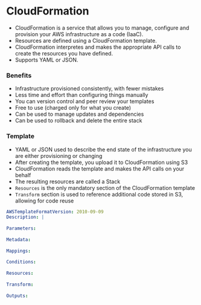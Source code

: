 # CloudFormation

* CloudFormation is a service that allows you to manage, configure and provision your AWS infrastructure as a code \(IaaC\).
* Resources are defined using a CloudFormation template.
* CloudFormation interpretes and makes the appropriate API calls to create the resources you have defined.
* Supports YAML or JSON.

### Benefits

* Infrastructure provisioned consistently, with fewer mistakes
* Less time and effort than configuring things manually
* You can version control and peer review your templates
* Free to use \(charged only for what you create\)
* Can be used to manage updates and dependencies
* Can be used to rollback and delete the entire stack

### Template

* YAML or JSON used to describe the end state of the infrastructure you are either provisioning or changing
* After creating the template, you upload it to CloudFormation using S3
* CloudFormation reads the template and makes the API calls on your behalf
* The resulting resources are called a Stack
* `Resources` is the only mandatory section of the CloudFormation template
* `Transform` section is used to reference additional code stored in S3, allowing for code reuse

```yaml
AWSTemplateFormatVersion: 2010-09-09
Description: |
  
Parameters:
  
Metadata:
  
Mappings:
  
Conditions:
  
Resources:
  
Transform:
  
Outputs:

```



